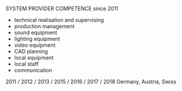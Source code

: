 SYSTEM PROVIDER COMPETENCE since 2011

- technical realisation and supervising
- production management
- sound equipment
- lighting equipment
- video equipment
- CAD planning
- local equipment
- local staff
- communication


2011 / 2012 / 2013 / 2015 / 2016 / 2017 / 2018 Germany, Austria, Swiss
